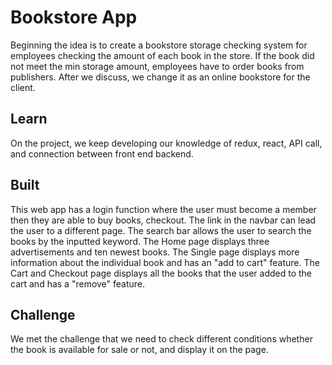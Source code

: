 # Bookstore App
Beginning the idea is to create a bookstore storage checking system for employees checking the amount of each book in the store. If the book did not meet the min storage amount, employees have to order books from publishers. After we discuss, we change it as an online bookstore for the client. 
## Learn
On the project, we keep developing our knowledge of redux, react, API call, and connection between front end backend. 

## Built
This web app has a login function where the user must become a member then they are able to buy books, checkout.
The link in the navbar can lead the user to a different page.
The search bar allows the user to search the books by the inputted keyword.
The Home page displays three advertisements and ten newest books.
The Single page displays more information about the individual book and has an "add to cart" feature.
The Cart and Checkout page displays all the books that the user added to the cart and has a "remove" feature.

## Challenge
 We met the challenge that we need to check different conditions whether the book is available for sale or not, and display it on the page.
